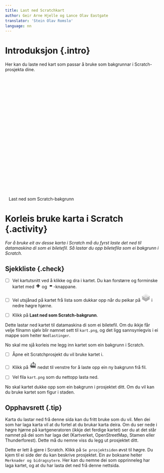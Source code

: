 ```yaml
---
title: Last ned Scratchkart
author: Geir Arne Hjelle og Lance Olav Eastgate
translator: 'Stein Olav Romslo'
language: nn
---
```


<link rel="stylesheet" href="http://cdn.leafletjs.com/leaflet/v0.7.7/leaflet.css" />
<script src="http://cdn.leafletjs.com/leaflet/v0.7.7/leaflet.js"></script>
<script src="leaflet-image.js"></script>


# Introduksjon {.intro}

Her kan du laste ned kart som passar å bruke som bakgrunnar i
Scratch-prosjekta dine.

<div style="margin: auto; width: 480px">
  <div id="kart" style="width: 480px; height: 360px"></div>

  <p>
    <br />
    <a id="last_ned_som_bilete" class="btn btn-default btn-lg btn-block">Last ned som Scratch-bakgrunn</a>
  </p>
</div>


# Korleis bruke karta i Scratch {.activity}

_For å bruke eit av desse karta i Scratch må du fyrst laste det ned til
datamaskina di som ei biletefil. Så lastar du opp biletefila som ei bakgrunn i
Scratch._

## Sjekkliste {.check}

- [ ] Vel kartutsnitt ved å klikke og dra i kartet. Du kan forstørre og
  forminske kartet med ![Bilete pluss](knapp_pluss.png) og
  ![Bilete minus](knapp_minus.png)-knappane.

- [ ] Vel utsjånad på kartet frå lista som dukkar opp når du peikar på
  ![kartlag](kartlag.png) i nedre høgre hjørne.

- [ ] Klikk på **Last ned som Scratch-bakgrunn**.

Dette lastar ned kartet til datamaskina di som ei biletefil. Om du ikkje får
velje filnamn sjølv blir namnet sett til `kart.png`, og det ligg sannsynlegvis i
ei mappe som heiter `Nedlastinger`.

No skal me sjå korleis me legg inn kartet som ein bakgrunn i Scratch.

- [ ] Åpne eit Scratchprosjekt du vil bruke kartet i.

- [ ] Klikk på ![Last opp bakgrunn frå fil](../bilder/hent-fra-fil.png) nedst
  til venstre for å laste opp ein ny bakgrunn frå fil.

- [ ] Vel fila `kart.png` som du nettopp lasta ned.

No skal kartet dukke opp som ein bakgrunn i prosjektet ditt. Om du vil kan du
bruke kartet som figur i staden.

## Opphavsrett {.tip}

Karta du lastar ned frå denne sida kan du fritt bruke som du vil. Men dei som
har laga karta vil at du fortel at du brukar karta deira. Om du ser nede i høgre
hjørne på kartgeneratoren (ikkje det ferdige kartet) ser du at det står namnet
på dei som har laga det (Kartverket, OpenStreetMap, Stamen eller Thunderforest).
Dette må du nemne viss du legg ut prosjektet ditt.

Dette er lett å gjere i Scratch. Klikk på `Se prosjektsiden` øvst til høgre. Du
kjem til ei side der du kan beskrive prosjektet. Ein av boksane heiter
`Merknader og bidragsytere`. Her kan du nemne dei som opprinneleg har laga
kartet, og at du har lasta det ned frå denne nettsida.

<script src="kart.js"></script>

